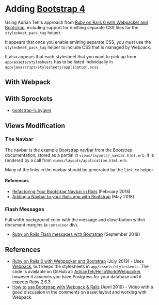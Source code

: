 # Adding [Bootstrap 4][bootstrap]

Using Adrian Teh's approach from [Ruby on Rails 6 with Webpacker and Bootstrap][teh], including support for emitting separate CSS files for the `stylesheet_pack_tag` helper.

It appears that once you enable emitting separate CSS, you must use the `stylesheet_pack_tag` helper to include CSS that is managed by Webpack.

It also appears that each stylesheet that you want to pick up from `app/assets/stylesheets` has to be listed individually in `app/javascript/stylesheets/application.scss`.

[bootstrap]: <https://getbootstrap.com>

## With Webpack


## With Sprockets

* [bootstrap-rubygem](https://github.com/twbs/bootstrap-rubygem)

## Views Modification

### The Navbar

The navbar is the example [Bootstrap navbar][navbar] from the Bootstrap documentation, stored as a partial in `views/layouts/_navbar.html.erb`. It is rendered by a call from `views/layouts/application.html.erb`.

Many of the links in the navbar should be generated by the `link_to` helper.

[navbar]: <https://getbootstrap.com/docs/4.0/components/navbar/>

#### References

* [Refactoring Your Bootstrap Navbar in Rails](https://sahilthakur7blog.wordpress.com/2018/02/04/refactoring-your-bootstrap-navbar-in-rails/) (February 2018)
* [Adding a Navbar to your Rails app with Bootstrap](https://medium.com/@mblevdev/adding-a-navbar-to-your-rails-app-with-bootstrap-a16cbd887f14) (May 2018)

### Flash Messages

Full width background color with the message and close button within document margins (a `container` div).

* [Ruby on Rails Flash messages with Bootstrap](https://coderwall.com/p/jzofog/ruby-on-rails-flash-messages-with-bootstrap) (September 2019)

## References

* [Ruby on Rails 6 with Webpacker and Bootstrap][teh] (July 2019) - Uses [Webpack][], but keeps the stylesheets in `app/assets/stylesheets`.
The code is available on GitHub at: [AdrianTeh/HelloWorldWebpacker](https://github.com/AdrianTeh/HelloWorldWebpacker), however it assumes you have Postgress for your database and it expects Ruby 2.6.3.
* [How to use Bootstrap with Webpack & Rails](https://gorails.com/episodes/how-to-use-bootstrap-with-webpack-and-rails?utm_source=rubyflow&utm_medium=twitter) (April 2019) - Video with a good discussion in the comments on asset layout and working with Webpack.

[teh]: <https://medium.com/@adrian_teh/ruby-on-rails-6-with-webpacker-and-bootstrap-step-by-step-guide-41b52ef4081f>
[webpack]: <>
